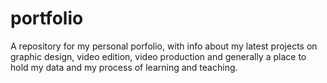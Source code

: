 # portfolio
A repository for my personal porfolio, with info about my latest projects on graphic design, video edition, video production and generally a place to hold my data and my process of learning and teaching.
